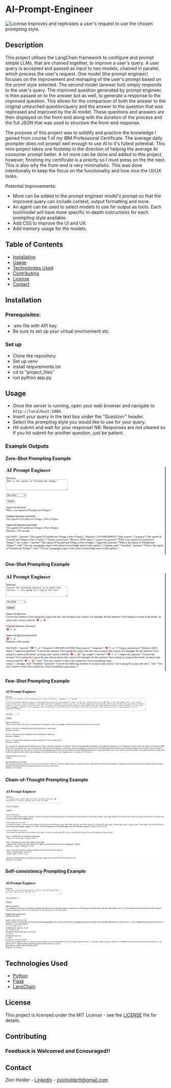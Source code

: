 # AI-Prompt-Engineer

![License](https://img.shields.io/badge/license-MIT-blue.svg) Improves and rephrases a user's request to use the chosen prompting style.

## Description

This project utilises the LangChain framework to configure and prompt simple LLMs, that are chained together, to improve a user's query. A user query is accepted
and passed as input to two models, chained in parallel, which process the user's request. One model (the prompt engineer) focuses on the improvement and reshaping of the user's prompt
based on the promt style selected. The second model (answer bot) simply responds to the user's query. The improved question generated by prompt engineer, is then passed on to the
answer bot as well, to generate a response to the improved question. This allows for the comparison of both the answer to the original untouched question/query and the 
answer to the question that was rephrased and improved by the AI model. These questions and answers are then displayed on the front-end along with the duration of the process
and the full JSON that was used to structure the front-end response.

The purpose of this project was to solidify and practice the knowledge I gained from course 1 of my IBM Professional Certificate. The average daily
prompter does not prompt well enough to use AI to it's fullest potential. This mini-project takes one footstep in the direction of helping the average AI consumer
prompt better. A lot more can be done and added to this project, however, finishing my certificate is a priority so I must press on the the next. This is also why
the front-end is very minimalistic. This was done intentionally to keep the focus on the functionality and how nice the UI/UX looks.

Potential Improvements:
- More can be added to the prompt engineer model's prompt so that the improved query can include context, output formatting and more.
- An agent can be used to select models to use for output as tools. Each tool/model will have more specific in-depth instructions for each prompting style available.
- Add CSS to improve the UI and UX.
- Add memory usage for the models.

## Table of Contents

* [Installation](#installation)
* [Usage](#usage)
* [Technologies Used](#technologies-used)
* [Contributing](#contributing)
* [License](#license)
* [Contact](#contact)

## Installation

### Prerequisites:
- .env file with API key.
- Be sure to set up your virtual environment etc.

### Set up
- Clone the repository
- Set up venv
- install requirements.txt
- cd to "project_files"
- run python app.py
  
## Usage
- Once the server is running, open your web browser and navigate to `http://localhost:5000`.
- Insert your query in the text box under the "Question:" header.
- Select the prompting style you would like to use for your query.
- Hit submit and wait for your response!
NB: Responses are not cleared so if you hit submit for another question, just be patient.

### Example Outputs

#### Zero-Shot Prompting Example
![Zero-Shot Prompting Example](images/Zero-Shot_example.png)

#### One-Shot Prompting Example
![One-Shot Prompting Example](images/One-shot.png)

#### Few-Shot Prompting Example
![Few-Shot Prompting Example](images/Few-shot.png)

#### Chain-of-Thought Prompting Example
![CoT Prompting Example](images/Chain-of-Thought.png)

#### Self-consistency Prompting Example
![Self-consistency Prompting Example](images/Self-consistency.png)

## Technologies Used
- [Python](https://www.python.org/)
- [Flask](https://flask.palletsprojects.com/en/stable/)
- [LangChain](https://www.langchain.com/)

## License
This project is licensed under the MIT License - see the [LICENSE](https://github.com/ZionHolder/AI-Prompt-Engineer/blob/main/LICENSE) file for details.

## Contributing
### Feedback is Welcomed and Ecnouraged!!

## Contact

Zion Holder - [LinkedIn](https://www.linkedin.com/in/zionholder/) - zionholdertt@gmail.com





